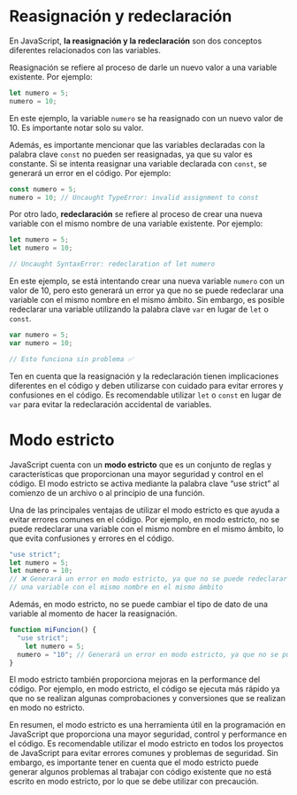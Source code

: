 # Reasignación y redeclaración
En JavaScript, **la reasignación y la redeclaración** son dos conceptos diferentes relacionados con las variables.

Reasignación se refiere al proceso de darle un nuevo valor a una variable existente. Por ejemplo:

```jsx
let numero = 5;
numero = 10;
```

En este ejemplo, la variable ``numero`` se ha reasignado con un nuevo valor de 10. Es importante notar solo su valor.

Además, es importante mencionar que las variables declaradas con la palabra clave ``const`` no pueden ser reasignadas, ya que su valor es constante. Si se intenta reasignar una variable declarada con ``const``, se generará un error en el código. Por ejemplo:

```jsx
const numero = 5;
numero = 10; // Uncaught TypeError: invalid assignment to const
```

Por otro lado, **redeclaración** se refiere al proceso de crear una nueva variable con el mismo nombre de una variable existente. Por ejemplo:

```jsx
let numero = 5;
let numero = 10;

// Uncaught SyntaxError: redeclaration of let numero

```

En este ejemplo, se está intentando crear una nueva variable ``numero`` con un valor de 10, pero esto generará un error ya que no se puede redeclarar una variable con el mismo nombre en el mismo ámbito. Sin embargo, es posible redeclarar una variable utilizando la palabra clave ``var`` en lugar de ``let`` o ``const``.

```jsx
var numero = 5;
var numero = 10;

// Esto funciona sin problema ✅

```

Ten en cuenta que la reasignación y la redeclaración tienen implicaciones diferentes en el código y deben utilizarse con cuidado para evitar errores y confusiones en el código. Es recomendable utilizar ``let`` o ``const`` en lugar de ``var`` para evitar la redeclaración accidental de variables.

# Modo estricto
JavaScript cuenta con un **modo estricto** que es un conjunto de reglas y características que proporcionan una mayor seguridad y control en el código. El modo estricto se activa mediante la palabra clave “use strict” al comienzo de un archivo o al principio de una función.

Una de las principales ventajas de utilizar el modo estricto es que ayuda a evitar errores comunes en el código. Por ejemplo, en modo estricto, no se puede redeclarar una variable con el mismo nombre en el mismo ámbito, lo que evita confusiones y errores en el código.

```jsx
"use strict";
let numero = 5;
let numero = 10;
// ❌ Generará un error en modo estricto, ya que no se puede redeclarar
// una variable con el mismo nombre en el mismo ámbito
```

Además, en modo estricto, no se puede cambiar el tipo de dato de una variable al momento de hacer la reasignación.

```jsx
function miFuncion() {
  "use strict";
	let numero = 5;
  numero = "10"; // Generará un error en modo estricto, ya que no se puede cambiar el tipo de dato de una variable
}
```

El modo estricto también proporciona mejoras en la performance del código. Por ejemplo, en modo estricto, el código se ejecuta más rápido ya que no se realizan algunas comprobaciones y conversiones que se realizan en modo no estricto.

En resumen, el modo estricto es una herramienta útil en la programación en JavaScript que proporciona una mayor seguridad, control y performance en el código. Es recomendable utilizar el modo estricto en todos los proyectos de JavaScript para evitar errores comunes y problemas de seguridad. Sin embargo, es importante tener en cuenta que el modo estricto puede generar algunos problemas al trabajar con código existente que no está escrito en modo estricto, por lo que se debe utilizar con precaución.